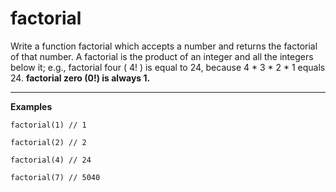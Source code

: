 # factorial

Write a function factorial which accepts a number and returns the factorial of that number. A factorial is the product of an integer and all the integers below it; e.g., factorial four ( 4! ) is equal to 24, because 4 * 3 * 2 * 1 equals 24. __factorial zero (0!) is always 1.__

---

__Examples__

`factorial(1) // 1`

`factorial(2) // 2`

`factorial(4) // 24`

`factorial(7) // 5040`